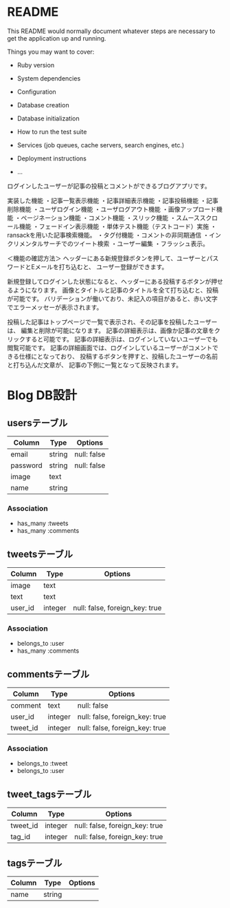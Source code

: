 # README

This README would normally document whatever steps are necessary to get the
application up and running.

Things you may want to cover:

* Ruby version

* System dependencies

* Configuration

* Database creation

* Database initialization

* How to run the test suite

* Services (job queues, cache servers, search engines, etc.)

* Deployment instructions

* ...

ログインしたユーザーが記事の投稿とコメントができるブログアプリです。

実装した機能
・記事一覧表示機能
・記事詳細表示機能
・記事投稿機能
・記事削除機能
・ユーザログイン機能
・ユーザログアウト機能
・画像アップロード機能
・ページネーション機能
・コメント機能
・スリック機能
・スムーススクロール機能
・フェードイン表示機能
・単体テスト機能（テストコード）実施
・ransackを用いた記事検索機能。
・タグ付機能
・コメントの非同期通信
・インクリメンタルサーチでのツイート検索
・ユーザー編集
・フラッシュ表示。

＜機能の確認方法＞
ヘッダーにある新規登録ボタンを押して、ユーザーとパスワードとEメールを打ち込むと、
ユーザー登録ができます。

新規登録してログインした状態になると、ヘッダーにある投稿するボタンが押せるようになります。
画像とタイトルと記事のタイトルを全て打ち込むと、投稿が可能です。
バリデーションが働いており、未記入の項目があると、赤い文字でエラーメッセーが表示されます。

投稿した記事はトップページで一覧で表示され、その記事を投稿したユーザーは、
編集と削除が可能になります。
記事の詳細表示は、画像か記事の文章をクリックすると可能です。
記事の詳細表示は、ログインしていないユーザーでも閲覧可能です。
記事の詳細画面では、ログインしているユーザーがコメントできる仕様にとなっており、
投稿するボタンを押すと、投稿したユーザーの名前と打ち込んだ文章が、
記事の下側に一覧となって反映されます。

# Blog DB設計
## usersテーブル
|Column|Type|Options|
|------|----|-------|
|email|string|null: false|
|password|string|null: false|
|image|text|
|name|string|
### Association
- has_many :tweets
- has_many :comments

## tweetsテーブル
|Column|Type|Options|
|------|----|-------|
|image|text||
|text|text||
|user_id|integer|null: false, foreign_key: true|
### Association
- belongs_to :user
- has_many :comments

## commentsテーブル
|Column|Type|Options|
|------|----|-------|
|comment|text|null: false|
|user_id|integer|null: false, foreign_key: true|
|tweet_id|integer|null: false, foreign_key: true|
### Association
- belongs_to :tweet
- belongs_to :user

## tweet_tagsテーブル
|Column|Type|Options|
|------|----|-------|
|tweet_id|integer|null: false, foreign_key: true|
|tag_id|integer|null: false, foreign_key: true|

## tagsテーブル
|Column|Type|Options|
|------|----|-------|
|name|string|
